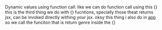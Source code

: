 Dynamic values using function call: 
like we can do function call using this {} 
this is the third thing we do with {}
fucntions, specially those theat returns jsx, can be invoked directly withing your jsx.
oksy this thing i also do in [app](../../App.jsx)
so we call the funciton that is return genre inside the {}

